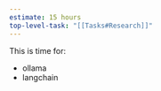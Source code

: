 ```yaml
---
estimate: 15 hours
top-level-task: "[[Tasks#Research]]"
---
```

This is time for:
- ollama
- langchain